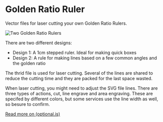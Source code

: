 # Golden Ratio Ruler
Vector files for laser cutting your own Golden Ratio Rulers.

![Two Golden Ratio Rulers](https://optional.is/required/wp-content/uploads/2021/08/golden-ratio-rules.jpg)

There are two different designs:

* Design 1: A 1cm stepped ruler. Ideal for making quick boxes
* Design 2: A rule for making lines based on a few common angles and the golden ratio

The thrid file is used for laser cutting. Several of the lines are shared to reduce the cutting time and they are packed for the last space wasted.

When laser cutting, you might need to adjust the SVG file lines. There are three types of actions, cut, line engrave and area engraving. These are specifed by different colors, but some services use the line width as well, so besure to confirm.

[Read more on (optional.is)](https://optional.is/required/2021/09/06/golden-ratio-rulers/)